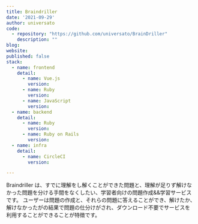 ```yaml
---
title: Braindriller
date: '2021-09-29'
author: universato
code: 
  - repository: "https://github.com/universato/BrainDriller"
    description: ""
blog:
website:
published: false
stack:
  - name: frontend
    detail: 
      - name: Vue.js 
        version: 
      - name: Ruby
        version:
      - name: JavaScript
        version:
  - name: backend
    detail: 
      - name: Ruby
        version:
      - name: Ruby on Rails
        version: 
  - name: infra
    detail:
      - name: CircleCI
        version: 

---
```


Braindriller は、すでに理解をし解くことができた問題と、理解が足りず解けなかった問題を分ける手間をなくしたい、学習者向けの問題作成&&学習サービスです。 ユーザーは問題の作成と、それらの問題に答えることができ、解けたか、解けなかったがの結果で問題の仕分けがされ、ダウンロード不要でサービスを利用することができることが特徴です。
